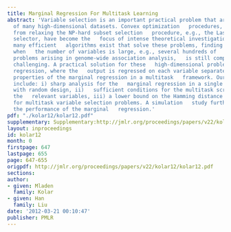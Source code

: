```yaml
---
title: Marginal Regression For Multitask Learning
abstract: 'Variable selection is an important practical problem that arises in   analysis
  of many high-dimensional datasets. Convex optimization   procedures, that arise
  from relaxing the NP-hard subset selection   procedure, e.g., the Lasso or Dantzig
  selector, have become the   focus of intense theoretical investigations. Although
  many efficient   algorithms exist that solve these problems, finding a solution
  when   the number of variables is large, e.g., several hundreds of   thousands in
  problems arising in genome-wide association analysis,   is still computationally
  challenging. A practical solution for these   high-dimensional problems is the marginal
  regression, where the   output is regressed on each variable separately. We investigate   theoretical
  properties of the marginal regression in a multitask   framework. Our contribution
  include: i) sharp analysis for the   marginal regression in a single task setting
  with random design, ii)   sufficient conditions for the multitask screening to select
  the   relevant variables, iii) a lower bound on the Hamming distance   convergence
  for multitask variable selection problems. A simulation   study further demonstrates
  the performance of the marginal   regression.'
pdf: "./kolar12/kolar12.pdf"
supplementary: Supplementary:http://jmlr.org/proceedings/papers/v22/kolar12/kolar12Supple.pdf
layout: inproceedings
id: kolar12
month: 0
firstpage: 647
lastpage: 655
page: 647-655
origpdf: http://jmlr.org/proceedings/papers/v22/kolar12/kolar12.pdf
sections: 
author:
- given: Mladen
  family: Kolar
- given: Han
  family: Liu
date: '2012-03-21 00:10:47'
publisher: PMLR
---
```

